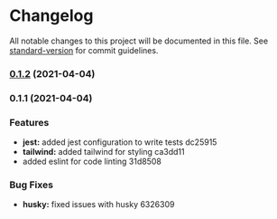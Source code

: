 # Changelog

All notable changes to this project will be documented in this file. See [standard-version](https://github.com/conventional-changelog/standard-version) for commit guidelines.

### [0.1.2](https://github.com/toelapiut/busara/compare/v0.1.1...v0.1.2) (2021-04-04)

### 0.1.1 (2021-04-04)


### Features

* **jest:** added jest configuration to write tests dc25915
* **tailwind:** added tailwind for styling ca3dd11
* added eslint for code linting 31d8508


### Bug Fixes

* **husky:** fixed issues with husky 6326309
